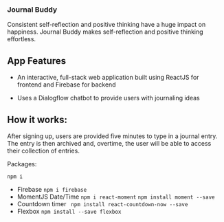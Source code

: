 ### Journal Buddy
Consistent self-reflection and positive thinking have a huge impact on happiness. Journal Buddy makes self-reflection and positive thinking effortless.

## App Features
* An interactive, full-stack web application built using ReactJS for frontend and Firebase for backend

* Uses a Dialogflow chatbot to provide users with journaling ideas

## How it works:
After signing up, users are provided five minutes to type in a journal entry. The entry is then archived and, overtime, the user will be able to access their collection of entries.

Packages:

``` npm i ```
* Firebase
``` npm i firebase ```
* MomentJS Date/Time
``` npm i react-moment ```
``` npm install moment --save ```
* Countdown timer
``` npm install react-countdown-now --save```
* Flexbox
``` npm install --save flexbox ```
